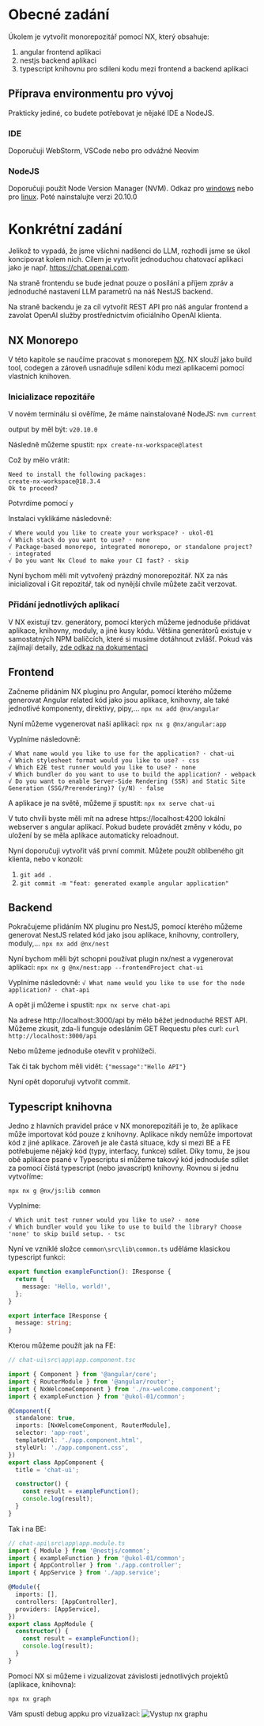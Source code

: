 # Obecné zadání
Úkolem je vytvořit monorepozitář pomocí NX, který obsahuje:
 1. angular frontend aplikaci
 2. nestjs backend aplikaci
 3. typescript knihovnu pro sdileni kodu mezi frontend a backend aplikaci

## Příprava environmentu pro vývoj
Prakticky jediné, co budete potřebovat je nějaké IDE a NodeJS.

### IDE
Doporučuji WebStorm, VSCode nebo pro odvážné Neovim

### NodeJS
Doporučuji použít Node Version Manager (NVM). Odkaz pro [windows](https://github.com/coreybutler/nvm-windows) nebo pro [linux](https://github.com/nvm-sh/nvm).
Poté nainstalujte verzi 20.10.0

# Konkrétní zadání
Jelikož to vypadá, že jsme všichni nadšenci do LLM, rozhodli jsme se úkol koncipovat kolem nich. Cílem je vytvořit jednoduchou chatovací aplikaci jako je např. https://chat.openai.com. 

Na straně frontendu se bude jednat pouze o posílání a příjem zpráv a jednoduché nastavení LLM parametrů na náš NestJS backend.

Na straně backendu je za cíl vytvořit REST API pro náš angular frontend a zavolat OpenAI služby prostřednictvím oficiálního OpenAI klienta.

## NX Monorepo
V této kapitole se naučíme pracovat s monorepem [NX](https://nx.dev/getting-started/installation). NX slouží jako build tool, codegen a zároveň usnadňuje sdílení kódu mezi aplikacemi pomocí vlastních knihoven.

### Inicializace repozitáře
V novém terminálu si ověříme, že máme nainstalované NodeJS:
`nvm current`

output by měl být:
`v20.10.0`

Následně můžeme spustit:
`npx create-nx-workspace@latest`

Což by mělo vrátit:
```
Need to install the following packages:
create-nx-workspace@18.3.4
Ok to proceed?
```
Potvrdíme pomocí `y`

Instalaci vyklikáme následovně:
```
√ Where would you like to create your workspace? · ukol-01
√ Which stack do you want to use? · none
√ Package-based monorepo, integrated monorepo, or standalone project? · integrated
√ Do you want Nx Cloud to make your CI fast? · skip
```
Nyní bychom měli mít vytvořený prázdný monorepozitář.
NX za nás inicializoval i Git repozitář, tak od nynější chvíle můžete začít verzovat.

### Přidání jednotlivých aplikací
V NX existují tzv. generátory, pomocí kterých můžeme jednoduše přidávat aplikace, knihovny, moduly, a jiné kusy kódu.
Většina generátorů existuje v samostatných NPM balíčcích, které si musíme dotáhnout zvlášť.
Pokud vás zajímají detaily, [zde odkaz na dokumentaci](https://nx.dev/features/generate-code)

## Frontend
Začneme přidáním NX pluginu pro Angular, pomocí kterého můžeme generovat Angular related kód jako jsou aplikace, knihovny, ale také jednotlivé komponenty, direktivy, pipy,...
`npx nx add @nx/angular`

Nyní můžeme vygenerovat naši aplikaci:
`npx nx g @nx/angular:app`

Vyplníme následovně:
```
√ What name would you like to use for the application? · chat-ui
√ Which stylesheet format would you like to use? · css
√ Which E2E test runner would you like to use? · none
√ Which bundler do you want to use to build the application? · webpack
√ Do you want to enable Server-Side Rendering (SSR) and Static Site Generation (SSG/Prerendering)? (y/N) · false
```

A aplikace je na světě, můžeme jí spustit:
`npx nx serve chat-ui`

V tuto chvíli byste měli mít na adrese https://localhost:4200 lokální webserver s angular aplikací. Pokud budete provádět změny v kódu, po uložení by se měla aplikace automaticky reloadnout.

Nyní doporučuji vytvořit váš první commit. Můžete použít oblíbeného git klienta, nebo v konzoli:
 1. `git add .`
 2. `git commit -m "feat: generated example angular application"`

## Backend
Pokračujeme přidáním NX pluginu pro NestJS, pomocí kterého můžeme generovat NestJS related kód jako jsou aplikace, knihovny, controllery, moduly,...
`npx nx add @nx/nest`

Nyní bychom měli být schopni používat plugin nx/nest a vygenerovat aplikaci:
`npx nx g @nx/nest:app --frontendProject chat-ui`

Vyplníme následovně:
`√ What name would you like to use for the node application? · chat-api`

A opět ji můžeme i spustit:
`npx nx serve chat-api`

Na adrese http://localhost:3000/api by mělo běžet jednoduché REST API.
Můžeme zkusit, zda-li funguje odesláním GET Requestu přes curl:
`curl http://localhost:3000/api`

Nebo můžeme jednoduše otevřít v prohlížeči.

Tak či tak bychom měli vidět:
`{"message":"Hello API"}`

Nyní opět doporuřuji vytvořit commit.

## Typescript knihovna
Jedno z hlavních pravidel práce v NX monorepozitáři je to, že aplikace může importovat kód pouze z knihovny. Aplikace nikdy nemůže importovat kód z jiné aplikace.
Zároveň je ale častá situace, kdy si mezi BE a FE potřebujeme nějaký kód (typy, interfacy, funkce) sdílet. Díky tomu, že jsou obě aplikace psané v Typescriptu si můžeme takový kód jednoduše sdílet za pomocí čistá typescript (nebo javascript) knihovny. Rovnou si jednu vytvoříme:

`npx nx g @nx/js:lib common`

Vyplníme:
```
√ Which unit test runner would you like to use? · none
√ Which bundler would you like to use to build the library? Choose 'none' to skip build setup. · tsc
```

Nyní ve vzniklé složce `common\src\lib\common.ts` uděláme klasickou typescript funkci:
```ts
export function exampleFunction(): IResponse {
  return {
    message: 'Hello, world!',
  };
}

export interface IResponse {
  message: string;
}
```

Kterou můžeme použít jak na FE:

```ts
// chat-ui\src\app\app.component.tsc

import { Component } from '@angular/core';
import { RouterModule } from '@angular/router';
import { NxWelcomeComponent } from './nx-welcome.component';
import { exampleFunction } from '@ukol-01/common';

@Component({
  standalone: true,
  imports: [NxWelcomeComponent, RouterModule],
  selector: 'app-root',
  templateUrl: './app.component.html',
  styleUrl: './app.component.css',
})
export class AppComponent {
  title = 'chat-ui';

  constructor() {
    const result = exampleFunction();
    console.log(result);
  }
}

```

Tak i na BE:
```ts
// chat-api\src\app\app.module.ts
import { Module } from '@nestjs/common';
import { exampleFunction } from '@ukol-01/common';
import { AppController } from './app.controller';
import { AppService } from './app.service';

@Module({
  imports: [],
  controllers: [AppController],
  providers: [AppService],
})
export class AppModule {
  constructor() {
    const result = exampleFunction();
    console.log(result);
  }
}

```

Pomocí NX si můžeme i vizualizovat závislosti jednotlivých projektů (aplikace, knihovna):

`npx nx graph`

Vám spustí debug appku pro vizualizaci:
![Vystup nx graphu](/assets/graph.png?raw=true)
